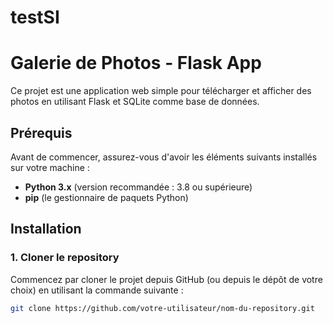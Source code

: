 # testSI


# Galerie de Photos - Flask App

Ce projet est une application web simple pour télécharger et afficher des photos en utilisant Flask et SQLite comme base de données.

## Prérequis

Avant de commencer, assurez-vous d'avoir les éléments suivants installés sur votre machine :

- **Python 3.x** (version recommandée : 3.8 ou supérieure)
- **pip** (le gestionnaire de paquets Python)

## Installation

### 1. Cloner le repository

Commencez par cloner le projet depuis GitHub (ou depuis le dépôt de votre choix) en utilisant la commande suivante :

```bash
git clone https://github.com/votre-utilisateur/nom-du-repository.git
